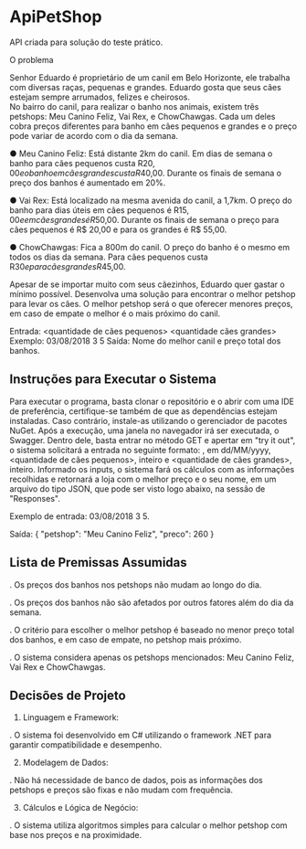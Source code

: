 # ApiPetShop
API criada para solução do teste prático.

O problema

Senhor Eduardo é proprietário de um canil em Belo Horizonte, ele trabalha com  diversas raças, pequenas e grandes. Eduardo gosta que seus cães estejam sempre  arrumados, felizes e cheirosos.  
No bairro do canil, para realizar o banho nos animais, existem três petshops: Meu  Canino Feliz, Vai Rex, e ChowChawgas. Cada um deles cobra preços diferentes para  banho em cães pequenos e grandes e o preço pode variar de acordo com o dia da  semana.

● Meu Canino Feliz: Está distante 2km do canil. Em dias de semana o banho para  cães pequenos custa R$20,00 e o banho em cães grandes custa R$40,00.  Durante os finais de semana o preço dos banhos é aumentado em 20%. 

● Vai Rex: Está localizado na mesma avenida do canil, a 1,7km. O preço do banho  para dias úteis em cães pequenos é R$15,00 e em cães grandes é R$50,00.  Durante os finais de semana o preço para cães pequenos é R$ 20,00 e para os  grandes é R$ 55,00. 

● ChowChawgas: Fica a 800m do canil. O preço do banho é o mesmo em todos os  dias da semana. Para cães pequenos custa R$30 e para cães grandes R$45,00. 

Apesar de se importar muito com seus cãezinhos, Eduardo quer gastar o mínimo  possível. Desenvolva uma solução para encontrar o melhor petshop para levar os cães.  O melhor petshop será o que oferecer menores preços, em caso de empate o melhor é  o mais próximo do canil. 


Entrada: 
<data> <quantidade de cães pequenos> <quantidade cães grandes>
Exemplo: 03/08/2018 3 5 
Saída: 
Nome do melhor canil e preço total dos banhos.


Instruções para Executar o Sistema
-----------------------------------------------------------------------------------
Para executar o programa, basta clonar o repositório e o abrir com uma IDE de preferência, certifique-se também de que as dependências estejam instaladas. Caso contrário, instale-as utilizando o gerenciador de pacotes NuGet.
Após a execução, uma janela no navegador irá ser executada, o Swagger. Dentro dele, basta entrar no método GET e apertar em "try it out", o sistema solicitará a entrada no seguinte formato: <data>, em dd/MM/yyyy, <quantidade de cães pequenos>, inteiro e <quantidade de cães grandes>, inteiro.
Informado os inputs, o sistema fará os cálculos com as informações recolhidas e retornará a loja com o melhor preço e o seu nome, em um arquivo do tipo JSON, que pode ser visto logo abaixo, na sessão de "Responses".

Exemplo de entrada: 03/08/2018 3 5.

Saída:
{
  "petshop": "Meu Canino Feliz",
  "preco": 260
}

Lista de Premissas Assumidas
-----------------------------------------------------------------------------------
. Os preços dos banhos nos petshops não mudam ao longo do dia.

. Os preços dos banhos não são afetados por outros fatores além do dia da semana.

. O critério para escolher o melhor petshop é baseado no menor preço total dos banhos, e em caso de empate, no petshop mais próximo.

. O sistema considera apenas os petshops mencionados: Meu Canino Feliz, Vai Rex e ChowChawgas.


Decisões de Projeto
-----------------------------------------------------------------------------------
1) Linguagem e Framework:
   
. O sistema foi desenvolvido em C# utilizando o framework .NET para garantir compatibilidade e desempenho.

2) Modelagem de Dados:
   
. Não há necessidade de banco de dados, pois as informações dos petshops e preços são fixas e não mudam com frequência.

3) Cálculos e Lógica de Negócio:
   
. O sistema utiliza algoritmos simples para calcular o melhor petshop com base nos preços e na proximidade.
